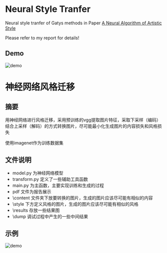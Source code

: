 # Neural Style Tranfer 

Neural style tranfer of Gatys methods in Paper [A Neural Algorithm of Artistic Style](https://arxiv.org/pdf/1508.06576v2.pdf)

Please refer to my report for details!

## Demo

![demo](https://github.com/TrueNobility303/vgg-image-style-tranfer/blob/master/results/arc.png)

# 神经网络风格迁移

## 摘要
用神经网络进行风格迁移，采用预训练的vgg提取图片特征，采取下采样（编码）结合上采样（解码）的方式转换图片，尽可能最小化生成图片的内容损失和风格损失 

使用imagenet作为训练数据集

## 文件说明
+ model.py 为神经网络模型
+ transform.py 定义了一些辅助工具函数
+ main.py 为主函数，主要实现训练和生成的过程
+ pdf 文件为报告展示
+ \content 文件夹下放要转换的图片，生成的图片应该尽可能有相似的内容
+ \style 下方定义风格的图片，生成的图片应该尽可能有相似的风格
+ \results 存放一些结果图
+ \dump 调试过程中产生的一些中间结果


## 示例

![demo](https://github.com/TrueNobility303/vgg-image-style-tranfer/blob/master/results/arc.png)


